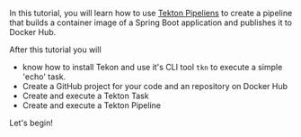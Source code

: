 In this tutorial, you will learn how to use [Tekton Pipeliens](https://github.com/tektoncd/pipeline/tree/v0.10.1/docs#tekton-pipelines) to create a pipeline that builds a container image of a Spring Boot application and publishes it to Docker Hub.

After this tutorial you will

* know how to install Tekon and use it's CLI tool `tkn` to execute a simple 'echo' task.
* Create a GitHub project for your code and an repository on Docker Hub
* Create and execute a Tekton Task
* Create and execute a Tekton Pipeline

Let's begin!

